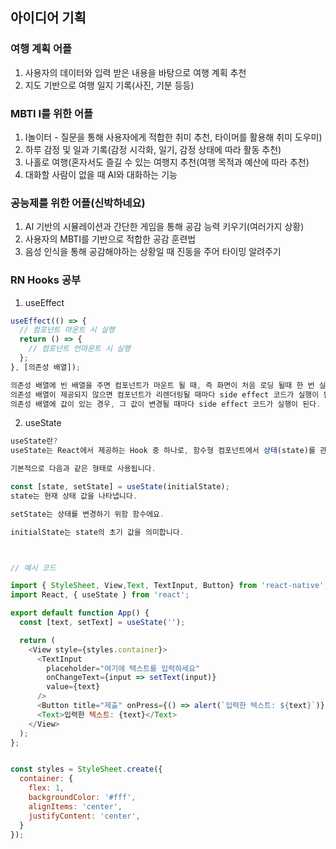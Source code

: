 ## 아이디어 기획

### 여행 계획 어플

1. 사용자의 데이터와 입력 받은 내용을 바탕으로 여행 계획 추천
2. 지도 기반으로 여행 일지 기록(사진, 기분 등등)

### MBTI I를 위한 어플

1. I놀이터 - 질문을 통해 사용자에게 적합한 취미 추천, 타이머를 활용해 취미 도우미)
2. 하루 감정 및 일과 기록(감정 시각화, 일기, 감정 상태에 따라 활동 추천)
3. 나홀로 여행(혼자서도 즐길 수 있는 여행지 추천(여행 목적과 예산에 따라 추천)
4. 대화할 사람이 없을 때 AI와 대화하는 기능

### 공능제를 위한 어플(신박하네요)

1. AI 기반의 시뮬레이션과 간단한 게임을 통해 공감 능력 키우기(여러가지 상황)
2. 사용자의 MBTI를 기반으로 적합한 공감 훈련법
3. 음성 인식을 통해 공감해야하는 상황일 때 진동을 주어 타이밍 알려주기

### RN Hooks 공부

1. useEffect

```js
useEffect(() => {
  // 컴포넌트 마운트 시 실행
  return () => {
    // 컴포넌트 언마운트 시 실행
  };
}, [의존성 배열]);

의존성 배열에 빈 배열을 주면 컴포넌트가 마운트 될 때, 즉 화면이 처음 로딩 될때 한 번 실행이된다.
의존성 배열이 제공되지 않으면 컴포넌트가 리렌더링될 때마다 side effect 코드가 실행이 됩니다.
의존성 배열에 값이 있는 경우, 그 값이 변경될 때마다 side effect 코드가 실행이 된다.
```

2. useState

```js
useState란?
useState는 React에서 제공하는 Hook 중 하나로, 함수형 컴포넌트에서 상태(state)를 관리할 수 있게 해줍니다.

기본적으로 다음과 같은 형태로 사용됩니다.

const [state, setState] = useState(initialState);
state는 현재 상태 값을 나타냅니다.

setState는 상태를 변경하기 위함 함수에요.

initialState는 state의 초기 값을 의미합니다.



// 예시 코드

import { StyleSheet, View,Text, TextInput, Button} from 'react-native';
import React, { useState } from 'react';

export default function App() {
  const [text, setText] = useState('');

  return (
    <View style={styles.container}>
      <TextInput
        placeholder="여기에 텍스트를 입력하세요"
        onChangeText={input => setText(input)}
        value={text}
      />
      <Button title="제출" onPress={() => alert(`입력한 텍스트: ${text}`)} />
      <Text>입력한 텍스트: {text}</Text>
    </View>
  );
};


const styles = StyleSheet.create({
  container: {
    flex: 1,
    backgroundColor: '#fff',
    alignItems: 'center',
    justifyContent: 'center',
  }
});
```
